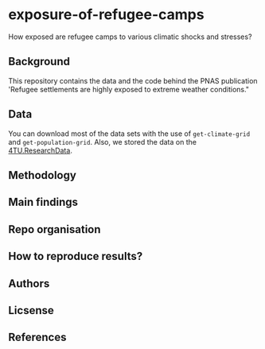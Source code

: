 # exposure-of-refugee-camps
How exposed are refugee camps to various climatic shocks and stresses?

## Background
This repository contains the data and the code behind the PNAS publication 'Refugee settlements are highly exposed to extreme weather conditions." 

## Data
You can download most of the data sets with the use of `get-climate-grid` and `get-population-grid`. Also, we stored the data on the [4TU.ResearchData](https://figshare.com/s/86e5a5d5c4bd206a25c7).

## Methodology

## Main findings

## Repo organisation

## How to reproduce results?

## Authors

## Licsense

## References
